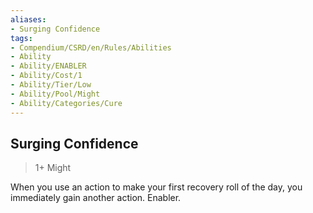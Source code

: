 ```yaml
---
aliases:
- Surging Confidence
tags:
- Compendium/CSRD/en/Rules/Abilities
- Ability
- Ability/ENABLER
- Ability/Cost/1
- Ability/Tier/Low
- Ability/Pool/Might
- Ability/Categories/Cure
---
```


  
## Surging Confidence  
>1+  Might  
  
When you use an action to make your first recovery roll of the day, you immediately gain another action. Enabler.